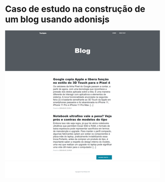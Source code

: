 # Caso de estudo na construção de um blog usando adonisjs

![Image description](screenshot_blog.png)